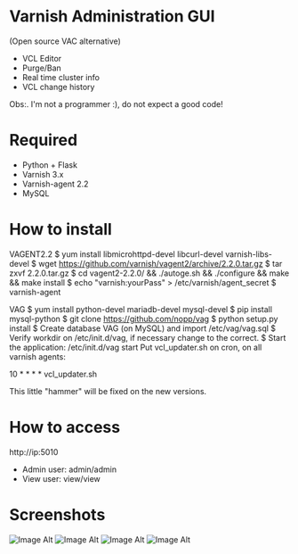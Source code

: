 Varnish Administration GUI 
=============================
(Open source VAC alternative)

* VCL Editor
* Purge/Ban
* Real time cluster info
* VCL change history

Obs:. I'm not a programmer :), do not expect a good code!

Required
========

* Python + Flask
* Varnish 3.x
* Varnish-agent 2.2
* MySQL

How to install
==============

VAGENT2.2
  $ yum install libmicrohttpd-devel libcurl-devel varnish-libs-devel
  $ wget https://github.com/varnish/vagent2/archive/2.2.0.tar.gz
  $ tar zxvf 2.2.0.tar.gz
  $ cd vagent2-2.2.0/ && ./autoge.sh && ./configure && make && make install
  $ echo "varnish:yourPass" > /etc/varnish/agent_secret
  $ varnish-agent

VAG
  $ yum install python-devel mariadb-devel mysql-devel
  $ pip install mysql-python
  $ git clone https://github.com/nopp/vag
  $ python setup.py install
  $ Create database VAG (on MySQL) and import /etc/vag/vag.sql
  $ Verify workdir on /etc/init.d/vag, if necessary change to the correct.
  $ Start the application: /etc/init.d/vag start
  Put vcl_updater.sh on cron, on all varnish agents: 

  10 * * * * vcl_updater.sh
  
  This little "hammer" will be fixed on the new versions.

How to access
=============

http://ip:5010

* Admin user: admin/admin
* View user: view/view

Screenshots
===========
![Image Alt](http://i66.tinypic.com/whzc.png)
![Image Alt](http://i67.tinypic.com/w9tzb8.png)
![Image Alt](http://i67.tinypic.com/29xuhlj.png)
![Image Alt](http://i65.tinypic.com/25in39w.png)
